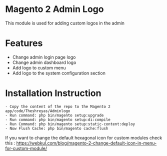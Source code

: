 # Magento 2 Admin Logo
This module is used for adding custom logos in the admin


# Features
- Change admin login page logo
- Change admin dashboard logo
- Add logo to custom menu
- Add logo to the system configuration section


# Installation Instruction
```
- Copy the content of the repo to the Magento 2 app/code/Theshreyas/Adminlogo
- Run command: php bin/magento setup:upgrade
- Run command: php bin/magento setup:di:compile
- Run Command: php bin/magento setup:static-content:deploy
- Now Flush Cache: php bin/magento cache:flush
```

If you want to change the default hexagonal icon for custom modules check this :
https://webkul.com/blog/magento-2-change-default-icon-in-menu-for-custom-module/
